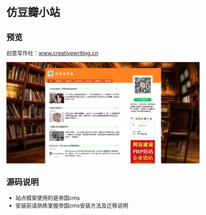 仿豆瓣小站
==================================================================================================
## 预览
创意写作社：www.creativewriting.cn 

![](https://github.com/outlivor/douban/blob/master/%E7%81%AB%E7%8B%90%E6%88%AA%E5%9B%BE_2016-09-26T07-11-21.251Z.png)

## 源码说明
* 站点框架使用的是帝国cms
* 安装前请熟练掌握帝国cms安装方法及迁移说明





